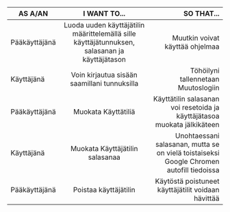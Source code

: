 |AS A/AN                                     |I WANT TO...                                |SO THAT...                                  |
|--------------------------------------------|:------------------------------------------:|-------------------------------------------:|
|Pääkäyttäjänä  |Luoda uuden käyttäjätilin määrittelemällä sille käyttäjätunnuksen, salasanan ja käyttäjätason  |Muutkin voivat käyttää ohjelmaa  |
|Käyttäjänä  |Voin kirjautua sisään saamillani tunnuksilla  |Töhöilyni tallennetaan Muutoslogiin  |
|Pääkäyttäjänä  |Muokata Käyttätiliä  |Käyttätilin salasanan voi resetoida ja käyttäjätasoa muokata jälkikäteen  |
|Käyttäjänä  |Muokata Käyttäjätilin salasanaa  |Unohtaessani salasanan, mutta se on vielä toistaiseksi Google Chromen autofill tiedoissa  |
|Pääkäyttäjänä  |Poistaa käyttäjätilin  |Käytöstä poistuneet käyttäjätilit voidaan hävittää  |
